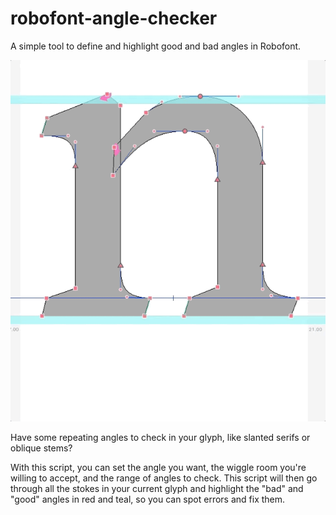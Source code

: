 # robofont-angle-checker
A simple tool to define and highlight good and bad angles in Robofont. 

![screencast](angle-checker.gif)

Have some repeating angles to check in your glyph, like slanted serifs or oblique stems? 

With this script, you can set the angle you want, the wiggle room you're willing to accept, and the range of angles to check. This script will then go through all the stokes in your current glyph and highlight the  "bad" and "good" angles in red and teal, so you can spot errors and fix them.
